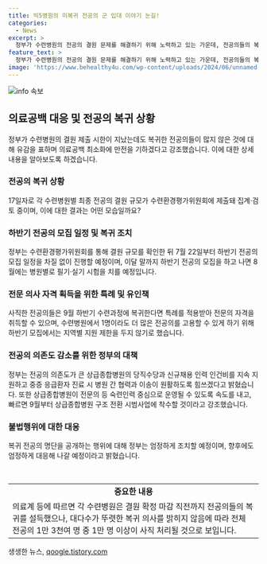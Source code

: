 ```yaml
---
title: 빅5병원의 미복귀 전공의 군 입대 이야기 눈길!
categories:
  - News
excerpt: >
  정부가 수련병원의 전공의 결원 문제를 해결하기 위해 노력하고 있는 가운데, 전공의들의 복귀 의사가 미비한 상황이 지속되고 있습니다. 수련병원은 결원 확정 마감 직전까지 전공의들을 설득했지만, 사직 처리를 피할 수 없을 것으로 예상됩니다. 이에 정부는 의료공백 최소화를 위해 하반기 전공의 모집 일정을 차질없이 진행할 예정이며, 복귀하는 전공의들에 대해 특례를 적용할 계획입니다. 또한, 응급의료센터의 상황을 감안해 추가적인 대책을 모색 중에 있습니다. 함께하여 의료 개혁특별위원회를 통한 대화에 나서고 있으며, 불법적인 복귀 전공의 명단 공개 행위에 대해 엄정하게 대응할 예정입니다.
feature_text: >
  정부가 수련병원의 전공의 결원 문제를 해결하기 위해 노력하고 있는 가운데, 전공의들의 복귀 의사가 미비한 상황이 지속되고 있습니다. 수련병원은 결원 확정 마감 직전까지 전공의들을 설득했지만, 사직 처리를 피할 수 없을 것으로 예상됩니다. 이에 정부는 의료공백 최소화를 위해 하반기 전공의 모집 일정을 차질없이 진행할 예정이며, 복귀하는 전공의들에 대해 특례를 적용할 계획입니다. 또한, 응급의료센터의 상황을 감안해 추가적인 대책을 모색 중에 있습니다. 함께하여 의료 개혁특별위원회를 통한 대화에 나서고 있으며, 불법적인 복귀 전공의 명단 공개 행위에 대해 엄정하게 대응할 예정입니다.
image: 'https://www.behealthy4u.com/wp-content/uploads/2024/06/unnamed-file.png'
---
```


<p><img src="https://www.behealthy4u.com/wp-content/uploads/2024/06/unnamed-file.png" alt="info 속보" /></p>

<h2 data-ke-size="size26">의료공백 대응 및 전공의 복귀 상황</h2>

<p data-ke-size="size16">정부가 수련병원의 결원 제출 시한이 지났는데도 복귀한 전공의들이 많지 않은 것에 대해 유감을 표하며 의료공백 최소화에 만전을 기하겠다고 강조했습니다. 이에 대한 상세 내용을 알아보도록 하겠습니다.</p>

<h3>전공의 복귀 상황</h3>

<p data-ke-size="size16">17일자로 각 수련병원별 최종 전공의 결원 규모가 수련환경평가위원회에 제출돼 집계·검토 중이며, 이에 대한 결과는 어떤 모습일까요?</p>

<h3>하반기 전공의 모집 일정 및 복귀 조치</h3>

<p data-ke-size="size16">정부는 수련환경평가위원회를 통해 결원 규모를 확인한 뒤 7월 22일부터 하반기 전공의 모집 일정을 차질 없이 진행할 예정이며, 이달 말까지 하반기 전공의 모집을 하고 나면 8월에는 병원별로 필기·실기 시험을 치를 예정입니다. </p>

<h3>전문 의사 자격 획득을 위한 특례 및 유인책</h3>

<p data-ke-size="size16">사직한 전공의들은 9월 하반기 수련과정에 복귀한다면 특례를 적용받아 전문의 자격을 취득할 수 있으며, 수련병원에서 1명이라도 더 많은 전공의를 고용할 수 있게 하기 위해 하반기 모집에서는 지역별 지원 제한을 두지 않기로 했습니다.</p>

<h3>전공의 의존도 감소를 위한 정부의 대책</h3>

<p data-ke-size="size16">정부는 전공의 의존도가 큰 상급종합병원의 당직수당과 신규채용 인력 인건비를 지속 지원하고 중증 응급환자 진료 시 병원 간 협력과 이송이 원활하도록 힘쓰겠다고 밝혔습니다. 또한 상급종합병원이 전문의 등 숙련인력 중심으로 운영될 수 있도록 속도를 내고, 빠르면 9월부터 상급종합병원 구조 전환 시범사업에 착수할 것이라고 강조했습니다.</p>

<h3>불법행위에 대한 대응</h3>

<p data-ke-size="size16">복귀 전공의 명단을 공개하는 행위에 대해 정부는 엄정하게 조치할 예정이며, 향후에도 엄정하게 대응해 나갈 예정이라고 밝혔습니다.</p>

<p data-ke-size="size16">&nbsp;</p>

<table>
<tbody>
<tr>
<td style="text-align: center;"><b>중요한 내용</b></td>
</tr>
<tr>
<td>의료계 등에 따르면 각 수련병원은 결원 확정 마감 직전까지 전공의들의 복귀를 설득했으나, 대다수가 뚜렷한 복귀 의사를 밝히지 않음에 따라 전체 전공의 1만 3천여 명 중 1만 명 이상이 사직 처리될 것으로 보입니다.</td>
</tr>
</tbody>
</table>
생생한 뉴스, <a href="https://qoogle.tistory.com" rel="dofollow">qoogle.tistory.com</a>


